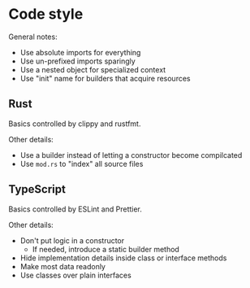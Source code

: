 # Code style

General notes:

- Use absolute imports for everything
- Use un-prefixed imports sparingly
- Use a nested object for specialized context
- Use "init" name for builders that acquire resources

## Rust

Basics controlled by clippy and rustfmt.

Other details:

- Use a builder instead of letting a constructor become compilcated
- Use `mod.rs` to "index" all source files

## TypeScript

Basics controlled by ESLint and Prettier.

Other details:

- Don't put logic in a constructor
  - If needed, introduce a static builder method
- Hide implementation details inside class or interface methods
- Make most data readonly
- Use classes over plain interfaces
